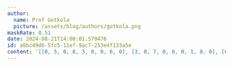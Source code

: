 ```yaml
---
author:
  name: Prof Gotkola
  picture: /assets/blog/authors/gotkola.png
maskRate: 0.51
date: 2024-08-21T14:00:01.579476
id: a8bc49d6-5fc5-11ef-9ac7-253e4f133a5e
content: '[[0, 5, 0, 8, 3, 0, 0, 6, 0], [3, 0, 7, 0, 0, 0, 1, 8, 0], [0, 0, 1, 5, 0, 7, 3, 0, 9], [0, 8, 2, 1, 0, 0, 7, 0, 4], [0, 0, 4, 9, 0, 0, 0, 2, 3], [0, 3, 0, 0, 0, 4, 6, 1, 0], [0, 0, 0, 0, 4, 0, 9, 0, 0], [5, 4, 0, 6, 1, 9, 0, 7, 2], [0, 0, 0, 3, 2, 8, 4, 5, 0]]'
---
```

